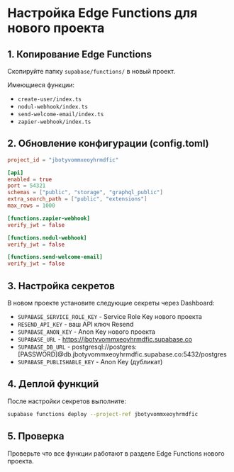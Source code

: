 # Настройка Edge Functions для нового проекта

## 1. Копирование Edge Functions

Скопируйте папку `supabase/functions/` в новый проект.

Имеющиеся функции:
- `create-user/index.ts`
- `nodul-webhook/index.ts` 
- `send-welcome-email/index.ts`
- `zapier-webhook/index.ts`

## 2. Обновление конфигурации (config.toml)

```toml
project_id = "jbotyvommxeoyhrmdfic"

[api]
enabled = true
port = 54321
schemas = ["public", "storage", "graphql_public"]
extra_search_path = ["public", "extensions"]
max_rows = 1000

[functions.zapier-webhook]
verify_jwt = false

[functions.nodul-webhook]
verify_jwt = false

[functions.send-welcome-email]
verify_jwt = false
```

## 3. Настройка секретов

В новом проекте установите следующие секреты через Dashboard:

- `SUPABASE_SERVICE_ROLE_KEY` - Service Role Key нового проекта
- `RESEND_API_KEY` - ваш API ключ Resend
- `SUPABASE_ANON_KEY` - Anon Key нового проекта  
- `SUPABASE_URL` - https://jbotyvommxeoyhrmdfic.supabase.co
- `SUPABASE_DB_URL` - postgresql://postgres:[PASSWORD]@db.jbotyvommxeoyhrmdfic.supabase.co:5432/postgres
- `SUPABASE_PUBLISHABLE_KEY` - Anon Key (дубликат)

## 4. Деплой функций

После настройки секретов выполните:

```bash
supabase functions deploy --project-ref jbotyvommxeoyhrmdfic
```

## 5. Проверка

Проверьте что все функции работают в разделе Edge Functions нового проекта.